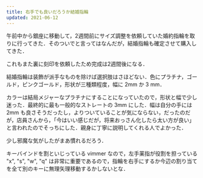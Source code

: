 ```yaml
---
title: 右手でも良いだろうか結婚指輪
updated: 2021-06-12
---
```


午前中から銀座に移動して，2週間前にサイズ調整を依頼していた婚約指輪を取りに行ってきた．そのついでと言ってはなんだが，結婚指輪も確定させて購入してきた．

これもまた裏に刻印を依頼したため完成は2週間後になる．

結婚指輪は装飾が派手なものを除けば選択肢はさほどない．色にプラチナ，ゴールド，ピンクゴールド，形状が三種類程度，幅に 2mm か 3 mm．

カラーは結局メジャーなプラチナにすることになっていたので，形状と幅で少し迷った．最終的に最も一般的なストレートの 3mm にした．幅は自分の手には 2mm も良さそうだったし，よりついていることが気にならない，だったのだが，店員さんから，「今はいい感じだが，将来おっさん化したら太い方が良い」と言われたのでそっちにした．親身に丁寧に説明してくれる人でよかった．

少し邪魔な気がしたがまあ慣れるだろう．

キーバインドを割といじっている vimmer なので，左手薬指が役割を担っている "x", "s", "w", "q" は非常に重要であるので，指輪を右手にするか今辺の割り当てを全て別のキーに無理矢理移動するかしないとな．
